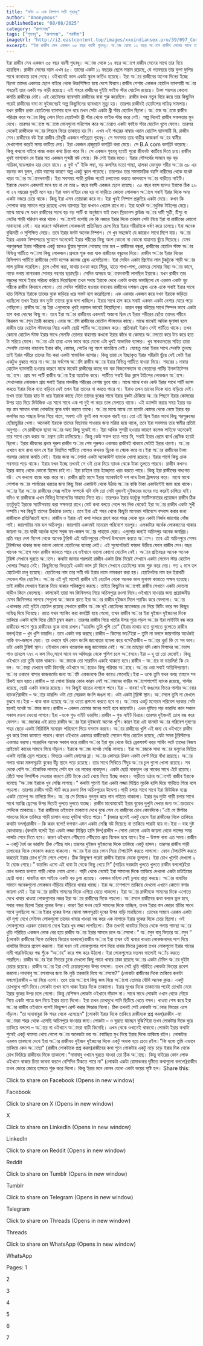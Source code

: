 ```yaml
---
title: "ফাঁদ – এক নিষ্পাপ সতী গৃহবধূ"
author: "Anonymous"
publishedDate: "08/08/2025"
category: "গ্রুপসেক্স"
tags: ["গৃহবধূ", "গ্রুপসেক্স", "পরকীয়া"]
imageUrl: "http://i2.eastcontent.top/images/xxxindiansex.pro/39/097_Comics_Heart.jpg"
excerpt: "ইরা রাজীব সেন একজন ৩৫ বছর বয়সী গৃহবধূ। অাজ থেকে ১২ বছর অাগে রাজীব সেনের সাথে তার বিয়ে হয়েছিল। রাজীব সেনের বয়স এখন ৪৫। তাদের একটা ১১ বছরের ছেলে সন্তান রয়েছে, যে গতবছরে তার ফুপা ফুপির সাথে কানাডায় চলে গ..."
---
```


ইরা রাজীব সেন একজন ৩৫ বছর বয়সী গৃহবধূ। অাজ থেকে ১২ বছর অাগে রাজীব সেনের সাথে তার বিয়ে হয়েছিল। রাজীব সেনের বয়স এখন ৪৫। তাদের একটা ১১ বছরের ছেলে সন্তান রয়েছে, যে গতবছরে তার ফুপা ফুপির সাথে কানাডায় চলে গেছে। ওইখানেই ভাল একটা স্কুলে ভর্তিও হয়েছে। ইরা অার রাজীবের অনেক দিনের ইচ্ছে ছিলো তাদের একমাত্র ছেলে বাইরে থেকে উচ্চশিক্ষিত হয়ে দেশে ফিরবে।রাজীব পেশায় একজন হোটেল ব্যাবসায়ী অার শহরেই তার একটা বড় বাড়ী রয়েছে। এই শহরে রাজীবের দুইটা ফাইভ স্টার হোটেল রয়েছে। টাকা পয়সার কোনো কমতি রাজীবের নেই। এই হোটেলের ব্যাবসাটা রাজীবের বাবা শুরু করেছিল। রাজীব যখন নতুন বিয়ে করে তার কিছুদিন পরেই রাজীবের বাবা মা দুইজনেরই অল্প কিছুদিনের ব্যাবধানে মৃত্যু হয়। তারপর রাজীবই হোটেলের দায়িত্ব সামলায়। যখন রাজীব প্রথম হোটেলের ব্যাবসার হাল ধরে তখন সেটা একটা থ্রী স্টার হোটেল ছিলো। অাস্তে অাস্তে রাজীব পরিশ্রম করে অার কিছু লোন নিয়ে হোটেলটা থ্রী স্টার থেকে ফাইভ স্টার করে নেই। অল্প দিনেই রাজীব সফলতার মুখ দেখে। তারপর অাস্তে অাস্তে লোনগুলো পরিশোধ করে অারোও একটা ফাইভ স্টার হোটেল খুলে ফেলে। তারপর থেকেই রাজীবকে অার পিছনে ফিরে তাকাতে হয় নি। এখন এই শহরের নাম্বার ওয়ান হোটেল ব্যাবসায়ী মি. রাজীব সেন।রাজীবের বউ ইরা রাজীব চৌধুরী একজন পতিব্রতা গৃহবধু। সে সবসময় তার বাড়ীর কাজকর্ম অার স্বামীর দেখাশোনা করেই সময় কাটিয়ে দেয়। ইরা একজন গ্রাজুয়েট কমপ্লিট করা মেয়ে। সে B.A com কমপ্লিট করেছে। কিন্তু কখনো বাইরে কাজ করার কথা চিন্তা করে নি। সে একজন গৃহবধূ হয়েই পুরো জীবনটা কাটিয়ে দিতে চায়।রাজীব খুবই ভাগ্যবান যে ইরার মত একজন সুন্দরী বউ পেয়ে। কি নেই ইরার মধ্যে। ইরার সৌন্দর্যের সামনে বড় বড় নায়িকা,মডেলরাও হার মেনে যাবে। ৫ ফুট ৭” ইঞ্চি লম্বা, বড় কলসির মতো পাছা, হালকা মেদযুক্ত শরীর অার ৩৮ এর বড়বড় স্তন যুগল, যেটা বয়সের কারণে অল্প একটু ঝুলে পড়েছে। তারপরও তার সমসাময়িক বয়সি নারীদের থেকে যথেষ্ট খাড়া অার অাবেদনময়ী। ইরা সবসময় শাড়ী ব্লাউজ পরেই চলাফেরা করতে ভালবাসে অার বাড়ীতে নাইটি। ইরাকে দেখলে একদমই মনে হয় না যে তার ৮ বছর বয়সী একজন ছেলে রয়েছে। ৩৫ বছর বয়স হলেও ইরাকে ঠিক ২৬ বা ২৭ বছরের যুবতী মনে হয়।ইরা যখন বাইরে বের হয় বা বাড়ীতে কোনো লোকজন অাসে সবাই ইরার দিকে অন্য একটা নজরে চেয়ে থাকে। কিন্তু ইরা এসব তোয়াক্কা করে না। ইরা খুবই নিষ্পাপ প্রকৃতির একটা মেয়ে। কখন কি পোশাক কার সামনে পরে রয়েছে এসব ব্যাপারে ইরা কখনও খেয়াল রাখে না। ইরা যথেষ্ট অাধুনিক টাইপের মেয়ে। মাঝে মাঝে সে যখন রাজীবের সাথে বড় বড় পার্টি বা অনুষ্ঠানে যাই তখন স্লিভলেস ব্লাউজ অার দামী সুতী, টিস্যু বা নেটের শাড়ী পরিধান করে থাকে। অাগেই বলেছি কে কি নজরে ইরার দিকে তাকাল সেটা নিয়ে ইরা বা রাজীবের কোনো মাথাব্যাথা নেই। যার কারণে অধিকাংশ লোকজনই প্রতিনিয়ত চোখ দিয়ে ইরার শরীরটাকে ধর্ষণ করে চলেছে।ইরা অনেক বুদ্ধিমতী ও সুশিক্ষিত মেয়ে। তবে ইরার মনটা অনেক নিষ্পাপ। সে খুব সহজেই যে কারোও সাথে মিশে যায়। অার ইরার এরকম নিষ্পাপতার সুযোগে অনেকেই ইরার শরীরের কিছু অংশ কোনো না কোনো বাহানায় ছুঁয়ে দিয়েছে। যেসব পরপুরুষরা ইরার শরীরকে একটু হলেও ছুঁয়ার সুযোগ পেয়েছে তার হল – রাজীবের বন্ধুরা, রাজীবের হোটেল স্টাফ অার বিভিন্ন পার্টিতে অাসা কিছু লোকজন।প্রথমে শুরু করা যাক রাজীবের বন্ধুদের দিয়ে। রাজীব অার ইরার বিয়ের রিসিপশন পার্টিতে রাজীবের গোটা দশেক কলেজ ফ্রেন্ড এসেছিলো। ইরা সেদিন একটা প্রিন্টেড লাল টুকটুকে শাড়ী অার লাল ব্লাউজ পরেছিল। চুলে খোঁপা করা, মাথায় চওড়া করে সিঁদুর, হাতে শাখা-পলা, কোমরে সোনার বিছা অার কানে, নাকে গলায় নানারকম সোনার গহনার ছড়াছড়ি। সেদিন অসম্ভব অাবেদনময়ী লাগছিল ইরাকে। যখন রাজীব তার বন্ধুদের সাথে ইরার পরিচয় করিয়ে দিয়েছিলো তখন সবায় ইরাকে দেখে একটা কথায় ভাবছিলো যে এরকম একটা হুর পরীকে রাজীব কিভাবে পেলো। তো সেদিন পরিচিত হওয়ার বাহানায় রাজীবের দশজন ফ্রেন্ড একে একে সবাই ইরার সাথে হাত মিলিয়ে ইরাকে তাদের বুকে জড়িয়ে ধরে সফট হাগ করেছিলো। এক একবার একজন করে যখন ইরাকে জড়িয়ে ধরছিলো তখন ইরার স্তন দুটো তাদের বুকে ঘসা খাচ্ছিল। ইরার সাথে হাগ করে সবাই একদম একটা নেশার ঘোরে পড়ে গেছিলো। রাজীব অার ইরা এগুলোকে খুবই নরমাল ভাবেই নিয়েছিলো। কারন বন্ধুর বউয়ের সাথে সিম্পল ভাবে একটা হাগ করা দোষের কিছু না। তবে ইরা অার রাজীবের একদমই অজানা ছিল যে ইরার শরীরের ছোঁয়া তাদের শরীরে কিরকম অাগুন তৈরী করেছে।এবার অাসি রাজীবের হোটেল স্টাফদের কাছে। মাঝে মাঝেই অধিক মুনাফা হলে রাজীব তার হোটেল স্টাফদের নিয়ে একটা ছোট্ট পার্টির অায়োজন করে। প্রতিবারই ইরাও সেই পার্টিতে থাকে। তখন কোনো হোটেল স্টাফ ইরার সাথে সেলফি তোলার বাহানায় কখনো ইরার কাঁধে বা কোমরে অালতো করে টাচ করে হাত টা সরিয়ে ফেলে। অার এটা তারা এমন ভাবে করে যেনো এটা খুবই স্বাভাবিক ব্যাপার। খুব সাবধানতার সহিত তারা সেলফি তোলার বাহানায় ইরার কাঁধ, কোমর, পেটের নগ্ন অংশ হাতরিয়ে নেই। যেহেতু তারা ইরার সাথে সেলফি তুলছে তাই ইরার শরীরে তাদের টাচ করা একটা স্বাভাবিক ব্যাপার। কিন্তু তারা যে ইচ্ছাকৃত ইরার শরীরটা ছুঁয়ে দেই সেটা ইরা একটুও বুঝতে পারে না।অার সর্বশেষ অাসি রাজীব অার ইরার বিভিন্ন পার্টিতে যাওয়া নিয়ে। শহরের ১ নাম্বার হোটেল ব্যাবসায়ী হওয়ার কারণে মাঝে মাঝেই রাজীবের কাছে বড় বড় বিজনেসম্যান বা নেতাদের পার্টির ইনভাইটেশন অাসে। প্রায় সব পার্টি রাজীব অার ইরা অ্যাটেন্ড করে। পার্টিতে সবাই উচ্চ ক্লাস টাইপের লোকজন অাসে। সেখানকার লোকজন প্রায় সবাই ইরার মাদকীয় শরীরের নেশায় ডুবে যায়। মাঝে মাঝে যখন কেউ ইরার সাথে পার্টি ড্যান্স করতে ইরার দিকে হাত বাড়িয়ে দেই তখন ইরা তাদের না করতে পারে না। ইরাও তখন তাদের দিকে হাত বাড়িয়ে দেই। তখন তারা ইরার হাত টা ধরে ইরাকে কাছে টেনে তাদের বুকের সাথে ইরার বুকটা ঠেকিয়ে অার পিছনে ইরার কোমরের উপর হাত দিয়ে মিউজিক এর সাথে সাথে এক পা দুই পা করে তাল মেলাতে থাকে। এই ড্যান্সটা করার সময় ইরার বড় বড় স্তন সামনে থাকা লোকটার বুকে ঘর্ষণ করতে তাকে। অার মাঝে মাঝে তো হাতটা কোমর থেকে নেমে ইরার বড় কলসির মত পাছার উপর গিয়ে থামে, অবশ্য এটা খুবই কম সংখ্যক বারই হয়।তো এই ছিল ইরার সাথে কিছু পরপুরুষের ছোঁয়াছুয়ির খেলা। অনেকই ইরাকে তাদের বিছানায় পাওয়ার জন্য মরিয়া হয়ে থাকে, তবে ইরা সবসময় তার স্বামীর প্রতিই অনুগত। সে রাজীবকে ছাড়া অার অন্য কিছু বুঝেই না। ইরা অধিক সুন্দরী হওয়ার কারণে কলেজ লাইফে অনেকেই তার সাথে প্রেম করার অাপ্রাণ চেষ্টা চালিয়েছে। কিন্তু কেউ সফল হতে পারে নি, সবাই ইরার প্রেমে ব্যার্থ প্রেমিক হয়েই ছিলো। ইরার জীবনের প্রথম পুরুষ রাজীব অার শেষ পুরুষও একমাত্র রাজীবই থাকবে সেটাই ইরার ধারণা। অার এখানে বলে রাখা ভাল যে ইরা নিয়মিত পার্টিতে গেলেও কখনও ড্রিংক বা স্মোক করে না।ইরা অার রাজীবের টাকা পয়সার কোনো কমতি নেই। ইরার জন্য অালাদা একটা অ্যাকাউন্ট ব্যাংকে খোলা রয়েছে। ইরার পার্সে কিছু চেক সবসময় পড়ে থাকে। ইরার যখন ইচ্ছে তখনই সে ওই চেক নিয়ে ব্যাংক থেকে টাকা তুলতে পারবে। রাজীব কখনও ইরার কাছে থেকে কোনো হিসেব চাই না। ইরা চাইলে তার ইচ্ছেমত খরচ করতে পারে। কিন্তু ইরা রাজীবের বাধ্যগত বউ। সে কখনো বাজে খরচ করে না। রাজীব প্রতি মাসে ইরার অ্যাকাউন্টে দশ লাখ টাকা ট্রান্সফার করে। মাঝে মাঝে পোশাক অার পার্লারের খরচের জন্য কিছু টাকা একাউন্ট থেকে উঠায় অার বাকি টাকা একাউন্টেই জমা হয়ে থাকে।অার ইরা অার রাজীবের সেক্স লাইফ সম্পর্কে যদি বলি তো সেটা দুজনই দুইজনের মনের মত করেই চালিয়ে যাই। যদিও বা রাজীবকে এখন বিভিন্ন ট্যাবলেটের সাহায্য নিতে হয়। তারপরও ইরার যতটুকু স্যাটিসফায়ের প্রয়োজন রাজীব ঠিক ততটুকুই ইরাকে স্যাটিসফায় করা সক্ষমতা রাখে।মোট কথা বলতে গেলে সব দিক থেকেই ইরা অার রাজীব একটা সুখী দম্পতি।সব কিছুই তাদের ঠিকঠাক চলছে। তবে ইরা এই শহর থেকে কিছুটা মনোরম পরিবেশে বসবাস করার জন্য রাজীবকে প্রতিনিয়তই বলে। রাজীব ও ইরার এই কথা সাদরে গ্রহণ করে শহর থেকে দূরে একটা নির্জন জায়গার খোঁজ পাই। জায়গাটার নাম হল অচিনপুর। জায়গাটা একদমই মনোরম পরিবেশে ভরপুর। এলকাটার অর্ধেক লোকজনের থাকার জায়গা অার বাকী অর্ধেক হলো সবুজ বন-জঙ্গল অার পাহাড়ে ঘেরা। এগুলোর জন্যই অচিনপুর অনেক জনপ্রিয়। প্রতি বছর দেশ বিদেশ থেকে অনেক টুরিস্ট এই অচিনপুরের সৌন্দর্য উপভোগ করতে অাসে। তবে এই অচিনপুরে সেসব টুরিস্টদের থাকার জন্য ভালো কোনো হোটেলের ব্যাবস্থা নেই। এই সুযোগটারই ফায়দা উঠিয়ে ফেলে রাজীব সেন।বছর খানেক অাগে যখন রাজীব জানতে পারে যে ওইখানে ভালো কোনো হোটেল নেই। অার প্রতিবছর অনেক অনেক টুরিস্ট সেখানে ঘুরতে অাসে। কথাটা জানার পরপরই রাজীব একটা রিস্ক নিয়েই সেখানে একটা সেভেন স্টার হোটেল খোলার সিদ্ধান্ত নেই। কিছুদিনের ভিতরেই একটা ভাল প্লট কিনে সেখানে হোটেলের কাজ শুরু করে দেয়। গত ২ মাস হল হোটেলটা চালু হয়েছে। হোটেলের নাম তার সতী বউ ইরার নামে নামকরণ করা হয়। হোটেলটার নাম হল ইরাবতী সেভেন স্টার হোটেল। অার এই দুই মাসেই রাজীব ওই হোটেল থেকে অনেক ভাল মুনাফা কামাতে সক্ষম হয়েছে। তাই রাজীব সেখানে ইরাকে নিয়ে থাকার পরিকল্পনা করছে। তাইত কিছুদিন অাগেই রাজীব সেখানে একটা দোতলা বাড়ীও কিনে ফেলেছে। কালকেই তারা সব জিনিসপত্র নিয়ে অচিনপুরে রওনা দিবে।ওইখানে যাওয়ার জন্য প্রয়োজনীয় যেসব জিনিসপত্র লাগবে সেগুলো অাজকে রাতে ইরা অার রাজীব দুইজন মিলে প্যাকিং করে ফেললো। অার এখানকার যেই দুইটা হোটেল রয়েছে সেখানে রাজীব অাজ দুই হোটেলের ম্যানেজার কে নিয়ে মিটিং করে সব কিছুর দায়িত্ব দিয়ে দিয়েছে। রাতে যখন প্যাকিং করা কমপ্লিট হয়ে গেলো, তখন রাজীব অার ইরা দুইজন দুইজনের দিকে তাকিয়ে একটা হাসি দিয়ে ঠোঁটে চুম্বন করল। তারপর রাজীব গিয়ে খাটের উপর শুয়ে পড়ল অার ইরা লাইটটা বন্ধ করে রাজীবের পাশে শুয়ে রাজীবের বুকে মাথা রাখল।”ডারলিং তুমি খুশি তো” (ইরার মাথায় হাত বুলোতে বুলোতে রাজীব বলল)ইরা – খুব খুশি ডারলিং। তবে একটা ভয় করছে।রাজীব – কিসের ভয়?ইরা – তুমি না বললে জায়গাটার অর্ধেকই নাকি বন-জঙ্গলে ঘেরা। তা ওখানে যদি কোন জংলি জানোয়ার হামলা করে বসে?রাজীব – অারে ধুর! কি যে সব ভাব। ওটা একটা টুরিস্ট স্থান। ওইখানে কোন খতরনাক জন্তু জানোয়ার নেই। অার তাছাড়া যদি কোন বিপদের অাভাস পাও তাহলে ৭৭৭ এ কল দিও,সাথে সাথে বন অধিদপ্তর থেকে পুলিশ চলে অাসবে।ইরা – হু তা তো দেবোই। কিন্তু ওইখানে তো তুমি ব্যাস্ত থাকবে। অামাকে তো সারাদিন একাই থাকতে হবে।রাজীব – অারে না ডারলিং! কি যে বল। অামরা যেখানে বাড়ী কিনেছি ওইখানে অারোও কিছু পরিবার অাছে। অার ওরা সবাই অতিথিপরায়ণ। অার ওকানে বাসার কাজকর্মের জন্য অামি একজনকে ঠিক করেও ফেলেছি।ইরা – ওকে তুমি যখন বলছ তাহলে সব ঠিকই হবে হয়ত।রাজীব – হ্যা সোনা চিন্তার কোন কারন নেই অামাদের বাড়ীর অাশেপাশেই ব্যাংক রয়েছে, পার্লার রয়েছে, ছোট্ট একটা বাজার রয়েছে। সব কিছুই হাতের নাগালে পাবে।ইরা – বাববা! ওই জঙলের ভিতর পার্লার অাবার ব্যাংক?রাজীব – অারে ডারলিং ওটা তো সেরকম জংলি জঙল না। ওটা একটা টুরিস্ট স্থান। অাসলে তুমি না দেখলে বুঝবে না।ইরা – থাক থাক হয়েছে অার ওতো প্রশংসা করতে হবে না। অামার একটু মনোরম পরিবেশ দরকার সেটা হলেই যথেষ্ট অামার জন্য।রাজীব – একদম তোমার মনের মতই হবে জায়গাটা। এখন ঘুমিয়ে পড় ডারলিং কাল সকাল সকাল রওনা দেওয়া লাগবে।ইরা -ওকে গুড নাইট ডারলিং।রাজীব – গুড নাইট ডিয়ার।তারপর দুইজনই চোখ বন্ধ করে ফেলল। অাজকের এই রাতে রাজীব অার ইরা দুইজনই অনেক খুশি।কারণ ইরা এই যানযট অার পরিবেশ দূষণের শহর ছেড়ে একটা নিরিবিলি মনোরম পরিবেশে গিয়ে বসবাস করবে। অার রাজীবের খুশি এই জন্য যে ওইখানে রাজীব খুব করে টাকা কামাতে পারবে।কারণ ওইখানে একমাত্র রাজীবেরই সেভেন স্টার হোটেল রয়েছে, যেটা সমস্ত টুরিস্টদের একমাত্র ভরসা।পরেরদিন অনেক সকাল করে রাজীব অার ইরা ঘুম থেকে উঠে ব্রেকফাস্ট করে পার্কিং লটে তাদের নিজস্ব প্রাইভেট কারের সামনে গিয়ে দাঁড়াল। ইরাকে অাজ যথেষ্ঠ সেক্সি লাগছে। ইরা অাজকে সাদা অার হলুদের মিশ্রিত একটা ম্যাক্সি ড্রেস পরেছে। ভিতরে একটা ফোমের ব্রা। অার কোমরে চিকন একটা বেল্ট দিয়ে বাঁধা রয়েছে। অার গলায় থাকা মঙ্গলসূত্রটা বুকের উঁচু স্থানে পড়ে রয়েছে। তার সাথে সিথিতে সিঁদুর অার চুল গুলো খোলা রয়েছে। সব থেকে বেশি অাইকনিক লাগছে সেটা হল ওর নাকের নাকফুল। একটা ছোট্ট নাকফুল ওর নাকের সাথে এঁটে রয়েছে। ঠোঁটে সাদা লিপস্টিক দেওয়ার কারণে ঠোঁট টাকে চেটে খেয়ে নিতে ইচ্ছে করবে। গাড়ীতে ওঠার অাগেই রাজীব ইরাকে বলেছে “অাজ ইরাকে খুব সেক্সি লাগছে।” কথাটা শুনেই ইরা একটা লজ্জা মিশ্রিত মুচকি হাসি দিয়ে গাড়ীতে গিয়ে বসে পড়লো। তারপর রাজীব গাড়ী স্টার্ট করে রওনা দিল অচিনপুরের উদ্দেশ্য।গাড়ী চলার সাথে সাথে ইরা মিউজিক বক্সে একটা তেলেগু সং চালিয়ে দিল। অার সে নিজেও গুনগুন করে গান গাইতে থাকলো। ইরার দুধ দুটো গাড়ী চলার সাথে সাথে ম্যাক্সি ড্রেসের উপর দিয়েই দুলতে দুলতে যাচ্ছে। রাজীব মাঝেমাঝেই ইরার বুকের দুলুনি দেখার জন্য অাড়চোখে সেদিকে তাকাচ্ছে। ইরা রাজীবের ওইভাবে তাকানো দেখে বুঝে গেল যে রাজীবের চোখ কোনদিকে।”এই যে মিস্টার সামনের দিকে তাকিয়ে গাড়ী চালান নয়ত দূর্ঘটনা ঘটতে পারে।” (মজার ছলেই একটু হেসে ইরা রাজীবের দিকে তাকিয়ে কথাটা বলল)রাজীব – কি করব বলো! ভগবান এমন একটা সেক্সি বউ দিয়েছে না তাকিয়ে পারাই যায় না।ইরা – যাহ দুষ্ট কোথাকার।(কথাটা বলেই ইরা একটা লজ্জা মিশ্রিত হাসি দিল)রাজীব – সোনা কোনো একটা জায়গা থেকে লান্সের সময় লান্সটা সেরে নিতে হবে। কারণ ওইখানে পৌঁছাতে পৌঁছাতে প্রায় বিকেল হয়ে যাবে।ইরা – উফফ বাবা এত সময়।রাজীব – একটু ধৈর্য ধর ডারলিং ঠিক পৌঁছে যাব।তারপর দুইজন দুইজনের দিকে তাকিয়ে একটু হাসল। তারপর রাজীব গাড়ী চালানোর দিকে ফোকাস করতে থাকলো। অার ইরা তার ফোন নিয়ে টেপাটেপি করতে লাগলো। ফোন টেপাটেপি করতে করতেই ইরার চোখ দু’টো লেগে গেলো। ঠিক কিছুক্ষণ পরেই রাজীব ইরাকে ডেকে তুললো। ইরা চোখ খুলেই দেখলো ২ টা বেজে গেছে।” ডারলিং এসো এই ধাবা টা থেকে কিছু খেয়ে নি” (গাড়ির দরজাটা খুলতে খুলতে রাজীব বললো)ইরা চোখ ডলতে ডলতে গাড়ী থেকে নেমে এলো। গাড়ী থেকে নেমেই ইরা সামনের দিকে তাকিয়ে দেখলো একটা চাটাইয়ের ছোট্ট ধাবা। ধাবাটার বাম সাইডে একটা বড় চুলা রয়েছে। একজন মহিলা সেই চুলায় রান্না করছে। অার ধাবাটার সামনে অনেকগুলো লোকজন দাঁড়িয়ে দাঁড়িয়ে খাবার খাচ্ছে। ইরা অাশেপাশে তাকিয়ে দেখলো এখানে কোনো বসার জায়গা নেই। ইরা অার রাজীব সামনের দিকে এগিয়ে যেতে থাকলো। ইরা অার রাজীবকে সামনের দিকে এগোতে দেখে খাবার খাওয়া লোকগুলোর নজর ইরা অার রাজীবের দিকে পড়লো। অাসলে রাজীবের কথা বললে ভুল হবে, সবার নজর ছিলো ইরার বুকের উপর। কারণ ইরা যখন হেটে সামনের দিকে যাচ্ছিল, তখন ইরার স্তন জোড়া হাঁটার সাথে সাথে দুলছিলো অার ইরার বুকের উপর ঝোলা মঙ্গলসূত্রটা দুধের উপর বাড়ি মারছিলো। চোখের সামনে এরকম একটা হট দৃশ্য দেখে সেইসব লোকগুলো তাদের খাবার খাওয়া বন্ধ করে এক নাগাড়ে ইরার বুকের দিকে চেয়ে ছিলো। ওই লোকগুলোর এরকম তাকানো দেখে ইরার খুব লজ্জা লাগছিলো। ঠিক তখনই ধাবাটার ভিতর থেকে গলায় গামছা অার ধুতি পরিহিত একজন লোক বের হয়ে রাজীব অার ইরার সামনে চলে অাসলো।” অাসুন বাবু ভিতরে অাসুন ” (লোকটা রাজীবের দিকে তাকিয়ে ভিতরে ডাকলো)রাজীব অার ইরা তখন ওই খাবার খাওয়া লোকজনদের পাশ দিয়ে ধাবাটার ভিতরে প্রবেশ করলো। ইরা যখন ওই লোকগুলোর পাশ দিয়ে ধাবার ভিতর ঢুকলো তখন লোকগুলো ইরার গায়ের দামী পারফিউমের গন্ধ শুঁকে “অাহ” করে শব্দ করে উঠলো। ইরা লোকগুলোর মতলব ভালোই অাঁচ করতে পারছিল। রাজীব অার ইরা ভিতরে ঢুকে দেখলো কিছু পাত্রে খাবার ঢাকা রয়েছে অার একটা টেবিল অার দুইটা চেয়ার রয়েছে। রাজীব অার ইরা সেই চেয়ারগুলোর উপর বসলো। তখন সেই ধুতি পরিহিত লোকটা ভিতরে প্রবেশ করলো।দাদাবাবু অাপনাদের জন্য কি লুচি তরকারি নিয়ে অাসবো?” (লোকটা রাজীবের দিকে তাকিয়ে কথাটা বললো)রাজীব – হ্যা নিয়ে এসো। তবে তার অাগে কিছু জল নিয়ে অাসো তোমার বৌদি অনেক ক্লান্ত। একটু চোখমুখে পানি দিবে।লোকটা তখন বসে থাকা ইরার দিকে তাকালো। ইরার মুখের দিকে তাকানোর পরেই চোখটা নেমে ইরার বুকের উপর চলে গেলো। কিন্তু বেশিক্ষন লোকটা ওইখানে দাঁড়াল না। সাথে সাথে লোকটা ওখান থেকে দৌড়ে গিয়ে একটা পাত্রে জল নিয়ে ইরার হাতে দিলো। ইরা তখন চোখমুখে পানি ছিটিয়ে খেতে বসল। খাওয়া শেষ করে ইরা অার রাজীব ওইখানে বসেই কিছুক্ষণ রেস্ট করার সিদ্ধান্ত নিলো। ঠিক তখনই সেই লোকটা অাবার ভিতরে এসে দাঁড়াল।”তা দাদাবাবুরা কি শহর থেকে এসেছেন” (লোকটা ইরার দিকে তাকিয়ে রাজীবকে প্রশ্ন করল)রাজীব -হ্যা অামরা শহর থেকে এসেছি অচিনপুরে যাওয়ার জন্য।লোকটা – ও ঘুরতে যাচ্ছেন বুঝি?ইরা তখন লোকটার দিকে ঘুরে তাকিয়ে বললো – অারে না ওইখানে অামরা বাড়ী কিনেছি। এখন থেকে ওখানেই থাকবো।লোকটা ইরার কথাটা শুনেই একটু থতমত খেয়ে গেলো অার অনেকটা ভয় অাবাচ্ছিত মুখ নিয়ে ইরার দিকে তাকিয়ে রইল। লোকটার এরকম তাকানো দেখে ইরা অার রাজীবও দুইজন দুইজনের দিকে একটু অবাক হয়ে চেয়ে রইল।”কি হলো তুমি এভাবে তাকিয়ে কেন অাছো” (রাজীব লোকটাকে প্রশ্ন করল)রাজীবের কথা শুনে লোকটার একটু নড়ে চড়ে ইরার দিক থেকে চোখ ফিরিয়ে রাজীবের দিকে তাকালো।”দাদাবাবু ওখানে ঘুরতে যাওয়া তো ঠিক অাছে। কিন্তু বাইরের কোন লোক ওইখানে থাকার চিন্তা ভাবনা করলে বেশিদিন টিকতে পারে না” (লোকটা একটা রোমাঞ্চকর দৃষ্টিতে কথাগুলো বললো)রাজীব তখন জোরে জোরে হাসতে শুরু করে দিলো। কিন্তু ইরার মনে কেমন যেনো একটা ভয়ের সৃষ্টি হল।
Share this:


Click to share on Facebook (Opens in new window)


Facebook




Click to share on X (Opens in new window)


X




Click to share on LinkedIn (Opens in new window)


LinkedIn




Click to share on Reddit (Opens in new window)


Reddit




Click to share on Tumblr (Opens in new window)


Tumblr




Click to share on Telegram (Opens in new window)


Telegram




Click to share on Threads (Opens in new window)


Threads




Click to share on WhatsApp (Opens in new window)


WhatsApp


Pages: 
1
 
2
 
3
 
4
 
5
 
6
 
7
